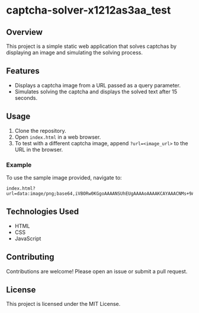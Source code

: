 # captcha-solver-x1212as3aa_test

## Overview
This project is a simple static web application that solves captchas by displaying an image and simulating the solving process.

## Features
- Displays a captcha image from a URL passed as a query parameter.
- Simulates solving the captcha and displays the solved text after 15 seconds.

## Usage
1. Clone the repository.
2. Open `index.html` in a web browser.
3. To test with a different captcha image, append `?url=<image_url>` to the URL in the browser.

### Example
To use the sample image provided, navigate to:
```
index.html?url=data:image/png;base64,iVBORw0KGgoAAAANSUhEUgAAAAoAAAAKCAYAAACNMs+9AAAAFElEQVQYV2NkQAP/Gf4bBjCqAEMAAHQDAh0U8PYAAAAASUVORK5CYII=
```

## Technologies Used
- HTML
- CSS
- JavaScript

## Contributing
Contributions are welcome! Please open an issue or submit a pull request.

## License
This project is licensed under the MIT License.